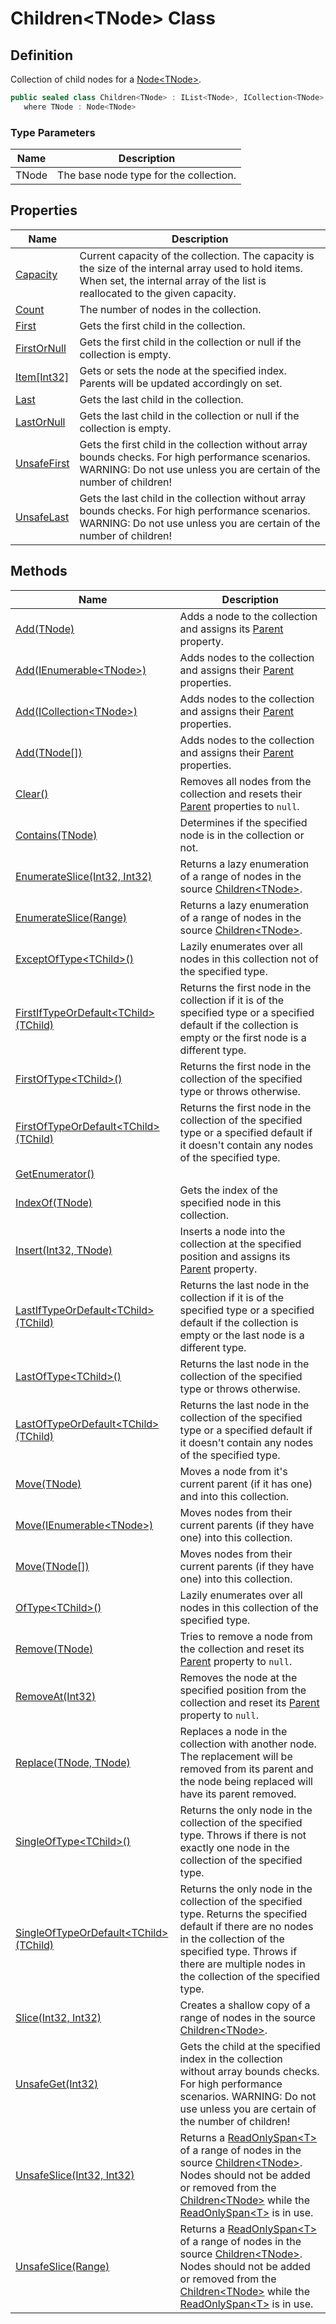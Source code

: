 # Children&lt;TNode&gt; Class
## Definition

Collection of child nodes for a [Node&lt;TNode&gt;](MrKWatkins.Ast.Node-1.md).

```c#
public sealed class Children<TNode> : IList<TNode>, ICollection<TNode>, IEnumerable<TNode>, IEnumerable, IReadOnlyList<TNode>, IReadOnlyCollection<TNode>
   where TNode : Node<TNode>
```

### Type Parameters

| Name | Description |
| ---- | ----------- |
| TNode | The base node type for the collection. |

## Properties

| Name | Description |
| ---- | ----------- |
| [Capacity](MrKWatkins.Ast.Children-1.Capacity.md) | Current capacity of the collection. The capacity is the size of the internal array used to hold items. When set, the internal array of the list is reallocated to the given capacity. |
| [Count](MrKWatkins.Ast.Children-1.Count.md) | The number of nodes in the collection. |
| [First](MrKWatkins.Ast.Children-1.First.md) | Gets the first child in the collection. |
| [FirstOrNull](MrKWatkins.Ast.Children-1.FirstOrNull.md) | Gets the first child in the collection or null if the collection is empty. |
| [Item[Int32]](MrKWatkins.Ast.Children-1.Item.md) | Gets or sets the node at the specified index. Parents will be updated accordingly on set. |
| [Last](MrKWatkins.Ast.Children-1.Last.md) | Gets the last child in the collection. |
| [LastOrNull](MrKWatkins.Ast.Children-1.LastOrNull.md) | Gets the last child in the collection or null if the collection is empty. |
| [UnsafeFirst](MrKWatkins.Ast.Children-1.UnsafeFirst.md) | Gets the first child in the collection without array bounds checks. For high performance scenarios. WARNING: Do not use unless you are certain of the number of children! |
| [UnsafeLast](MrKWatkins.Ast.Children-1.UnsafeLast.md) | Gets the last child in the collection without array bounds checks. For high performance scenarios. WARNING: Do not use unless you are certain of the number of children! |

## Methods

| Name | Description |
| ---- | ----------- |
| [Add(TNode)](MrKWatkins.Ast.Children-1.Add.md#mrkwatkins-ast-children-1-add(-0)) | Adds a node to the collection and assigns its [Parent](MrKWatkins.Ast.Node-1.Parent.md) property. |
| [Add(IEnumerable&lt;TNode&gt;)](MrKWatkins.Ast.Children-1.Add.md#mrkwatkins-ast-children-1-add(system-collections-generic-ienumerable((-0)))) | Adds nodes to the collection and assigns their [Parent](MrKWatkins.Ast.Node-1.Parent.md) properties. |
| [Add(ICollection&lt;TNode&gt;)](MrKWatkins.Ast.Children-1.Add.md#mrkwatkins-ast-children-1-add(system-collections-generic-icollection((-0)))) | Adds nodes to the collection and assigns their [Parent](MrKWatkins.Ast.Node-1.Parent.md) properties. |
| [Add(TNode\[\])](MrKWatkins.Ast.Children-1.Add.md#mrkwatkins-ast-children-1-add(-0())) | Adds nodes to the collection and assigns their [Parent](MrKWatkins.Ast.Node-1.Parent.md) properties. |
| [Clear()](MrKWatkins.Ast.Children-1.Clear.md) | Removes all nodes from the collection and resets their [Parent](MrKWatkins.Ast.Node-1.Parent.md) properties to `null`. |
| [Contains(TNode)](MrKWatkins.Ast.Children-1.Contains.md) | Determines if the specified node is in the collection or not. |
| [EnumerateSlice(Int32, Int32)](MrKWatkins.Ast.Children-1.EnumerateSlice.md#mrkwatkins-ast-children-1-enumerateslice(system-int32-system-int32)) | Returns a lazy enumeration of a range of nodes in the source [Children&lt;TNode&gt;](MrKWatkins.Ast.Children-1.md). |
| [EnumerateSlice(Range)](MrKWatkins.Ast.Children-1.EnumerateSlice.md#mrkwatkins-ast-children-1-enumerateslice(system-range)) | Returns a lazy enumeration of a range of nodes in the source [Children&lt;TNode&gt;](MrKWatkins.Ast.Children-1.md). |
| [ExceptOfType&lt;TChild&gt;()](MrKWatkins.Ast.Children-1.ExceptOfType.md) | Lazily enumerates over all nodes in this collection not of the specified type. |
| [FirstIfTypeOrDefault&lt;TChild&gt;(TChild)](MrKWatkins.Ast.Children-1.FirstIfTypeOrDefault.md) | Returns the first node in the collection if it is of the specified type or a specified default if the collection is empty or the first node is a different type. |
| [FirstOfType&lt;TChild&gt;()](MrKWatkins.Ast.Children-1.FirstOfType.md) | Returns the first node in the collection of the specified type or throws otherwise. |
| [FirstOfTypeOrDefault&lt;TChild&gt;(TChild)](MrKWatkins.Ast.Children-1.FirstOfTypeOrDefault.md) | Returns the first node in the collection of the specified type or a specified default if it doesn&#39;t contain any nodes of the specified type. |
| [GetEnumerator()](MrKWatkins.Ast.Children-1.GetEnumerator.md) |  |
| [IndexOf(TNode)](MrKWatkins.Ast.Children-1.IndexOf.md) | Gets the index of the specified node in this collection. |
| [Insert(Int32, TNode)](MrKWatkins.Ast.Children-1.Insert.md) | Inserts a node into the collection at the specified position and assigns its [Parent](MrKWatkins.Ast.Node-1.Parent.md) property. |
| [LastIfTypeOrDefault&lt;TChild&gt;(TChild)](MrKWatkins.Ast.Children-1.LastIfTypeOrDefault.md) | Returns the last node in the collection if it is of the specified type or a specified default if the collection is empty or the last node is a different type. |
| [LastOfType&lt;TChild&gt;()](MrKWatkins.Ast.Children-1.LastOfType.md) | Returns the last node in the collection of the specified type or throws otherwise. |
| [LastOfTypeOrDefault&lt;TChild&gt;(TChild)](MrKWatkins.Ast.Children-1.LastOfTypeOrDefault.md) | Returns the last node in the collection of the specified type or a specified default if it doesn&#39;t contain any nodes of the specified type. |
| [Move(TNode)](MrKWatkins.Ast.Children-1.Move.md#mrkwatkins-ast-children-1-move(-0)) | Moves a node from it&#39;s current parent (if it has one) and into this collection. |
| [Move(IEnumerable&lt;TNode&gt;)](MrKWatkins.Ast.Children-1.Move.md#mrkwatkins-ast-children-1-move(system-collections-generic-ienumerable((-0)))) | Moves nodes from their current parents (if they have one) into this collection. |
| [Move(TNode\[\])](MrKWatkins.Ast.Children-1.Move.md#mrkwatkins-ast-children-1-move(-0())) | Moves nodes from their current parents (if they have one) into this collection. |
| [OfType&lt;TChild&gt;()](MrKWatkins.Ast.Children-1.OfType.md) | Lazily enumerates over all nodes in this collection of the specified type. |
| [Remove(TNode)](MrKWatkins.Ast.Children-1.Remove.md) | Tries to remove a node from the collection and reset its [Parent](MrKWatkins.Ast.Node-1.Parent.md) property to `null`. |
| [RemoveAt(Int32)](MrKWatkins.Ast.Children-1.RemoveAt.md) | Removes the node at the specified position from the collection and reset its [Parent](MrKWatkins.Ast.Node-1.Parent.md) property to `null`. |
| [Replace(TNode, TNode)](MrKWatkins.Ast.Children-1.Replace.md) | Replaces a node in the collection with another node. The replacement will be removed from its parent and the node being replaced will have its parent removed. |
| [SingleOfType&lt;TChild&gt;()](MrKWatkins.Ast.Children-1.SingleOfType.md) | Returns the only node in the collection of the specified type. Throws if there is not exactly one node in the collection of the specified type. |
| [SingleOfTypeOrDefault&lt;TChild&gt;(TChild)](MrKWatkins.Ast.Children-1.SingleOfTypeOrDefault.md) | Returns the only node in the collection of the specified type. Returns the specified default if there are no nodes in the collection of the specified type. Throws if there are multiple nodes in the collection of the specified type. |
| [Slice(Int32, Int32)](MrKWatkins.Ast.Children-1.Slice.md) | Creates a shallow copy of a range of nodes in the source [Children&lt;TNode&gt;](MrKWatkins.Ast.Children-1.md). |
| [UnsafeGet(Int32)](MrKWatkins.Ast.Children-1.UnsafeGet.md) | Gets the child at the specified index in the collection without array bounds checks. For high performance scenarios. WARNING: Do not use unless you are certain of the number of children! |
| [UnsafeSlice(Int32, Int32)](MrKWatkins.Ast.Children-1.UnsafeSlice.md#mrkwatkins-ast-children-1-unsafeslice(system-int32-system-int32)) | Returns a [ReadOnlySpan&lt;T&gt;](https://learn.microsoft.com/en-gb/dotnet/api/System.ReadOnlySpan-1) of a range of nodes in the source [Children&lt;TNode&gt;](MrKWatkins.Ast.Children-1.md). Nodes should not be added or removed from the [Children&lt;TNode&gt;](MrKWatkins.Ast.Children-1.md) while the [ReadOnlySpan&lt;T&gt;](https://learn.microsoft.com/en-gb/dotnet/api/System.ReadOnlySpan-1) is in use. |
| [UnsafeSlice(Range)](MrKWatkins.Ast.Children-1.UnsafeSlice.md#mrkwatkins-ast-children-1-unsafeslice(system-range)) | Returns a [ReadOnlySpan&lt;T&gt;](https://learn.microsoft.com/en-gb/dotnet/api/System.ReadOnlySpan-1) of a range of nodes in the source [Children&lt;TNode&gt;](MrKWatkins.Ast.Children-1.md). Nodes should not be added or removed from the [Children&lt;TNode&gt;](MrKWatkins.Ast.Children-1.md) while the [ReadOnlySpan&lt;T&gt;](https://learn.microsoft.com/en-gb/dotnet/api/System.ReadOnlySpan-1) is in use. |

